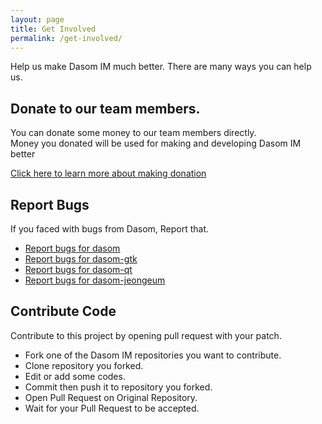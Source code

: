 ```yaml
---
layout: page
title: Get Involved
permalink: /get-involved/
---
```


Help us make Dasom IM much better. There are many ways you can help us.

## Donate to our team members.
You can donate some money to our team members directly.<br>
Money you donated will be used for making and developing Dasom IM better

[Click here to learn more about making donation](/donate/)

## Report Bugs

If you faced with bugs from Dasom, Report that.

 - [Report bugs for dasom](https://github.com/dasom-im/dasom/issues)
 - [Report bugs for dasom-gtk](https://github.com/dasom-im/dasom-gtk/issues)
 - [Report bugs for dasom-qt](https://github.com/dasom-im/dasom-qt/issues)
 - [Report bugs for dasom-jeongeum](https://github.com/dasom-im/dasom-jeongeum/issues)

## Contribute Code

Contribute to this project by opening pull request with your patch.

 - Fork one of the Dasom IM repositories you want to contribute.
 - Clone repository you forked.
 - Edit or add some codes.
 - Commit then push it to repository you forked.
 - Open Pull Request on Original Repository.
 - Wait for your Pull Request to be accepted.
